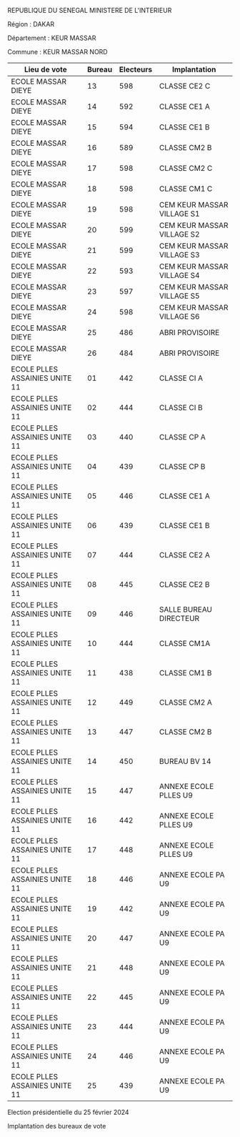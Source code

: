 REPUBLIQUE DU SENEGAL MINISTERE DE L'INTERIEUR

Région : DAKAR

Département : KEUR MASSAR

Commune : KEUR MASSAR NORD

| Lieu de vote | Bureau | Electeurs | Implantation |
| - | - | - | - |
| ECOLE MASSAR DIEYE | 13 | 598 | CLASSE CE2 C |
| ECOLE MASSAR DIEYE | 14 | 592 | CLASSE CE1 A |
| ECOLE MASSAR DIEYE | 15 | 594 | CLASSE CE1 B |
| ECOLE MASSAR DIEYE | 16 | 589 | CLASSE CM2 B |
| ECOLE MASSAR DIEYE | 17 | 598 | CLASSE CM2 C |
| ECOLE MASSAR DIEYE | 18 | 598 | CLASSE CM1 C |
| ECOLE MASSAR DIEYE | 19 | 598 | CEM KEUR MASSAR VILLAGE S1 |
| ECOLE MASSAR DIEYE | 20 | 599 | CEM KEUR MASSAR VILLAGE S2 |
| ECOLE MASSAR DIEYE | 21 | 599 | CEM KEUR MASSAR VILLAGE S3 |
| ECOLE MASSAR DIEYE | 22 | 593 | CEM KEUR MASSAR VILLAGE S4 |
| ECOLE MASSAR DIEYE | 23 | 597 | CEM KEUR MASSAR VILLAGE S5 |
| ECOLE MASSAR DIEYE | 24 | 598 | CEM KEUR MASSAR VILLAGE S6 |
| ECOLE MASSAR DIEYE | 25 | 486 | ABRI PROVISOIRE |
| ECOLE MASSAR DIEYE | 26 | 484 | ABRI PROVISOIRE |
| ECOLE PLLES ASSAINIES UNITE 11 | 01 | 442 | CLASSE CI A |
| ECOLE PLLES ASSAINIES UNITE 11 | 02 | 444 | CLASSE CI B |
| ECOLE PLLES ASSAINIES UNITE 11 | 03 | 440 | CLASSE CP A |
| ECOLE PLLES ASSAINIES UNITE 11 | 04 | 439 | CLASSE CP B |
| ECOLE PLLES ASSAINIES UNITE 11 | 05 | 446 | CLASSE CE1 A |
| ECOLE PLLES ASSAINIES UNITE 11 | 06 | 439 | CLASSE CE1 B |
| ECOLE PLLES ASSAINIES UNITE 11 | 07 | 444 | CLASSE CE2 A |
| ECOLE PLLES ASSAINIES UNITE 11 | 08 | 445 | CLASSE CE2 B |
| ECOLE PLLES ASSAINIES UNITE 11 | 09 | 446 | SALLE BUREAU DIRECTEUR |
| ECOLE PLLES ASSAINIES UNITE 11 | 10 | 444 | CLASSE CM1A |
| ECOLE PLLES ASSAINIES UNITE 11 | 11 | 438 | CLASSE CM1 B |
| ECOLE PLLES ASSAINIES UNITE 11 | 12 | 449 | CLASSE CM2 A |
| ECOLE PLLES ASSAINIES UNITE 11 | 13 | 447 | CLASSE CM2 B |
| ECOLE PLLES ASSAINIES UNITE 11 | 14 | 450 | BUREAU BV 14 |
| ECOLE PLLES ASSAINIES UNITE 11 | 15 | 447 | ANNEXE ECOLE PLLES U9 |
| ECOLE PLLES ASSAINIES UNITE 11 | 16 | 442 | ANNEXE ECOLE PLLES U9 |
| ECOLE PLLES ASSAINIES UNITE 11 | 17 | 448 | ANNEXE ECOLE PLLES U9 |
| ECOLE PLLES ASSAINIES UNITE 11 | 18 | 446 | ANNEXE ECOLE PA U9 |
| ECOLE PLLES ASSAINIES UNITE 11 | 19 | 442 | ANNEXE ECOLE PA U9 |
| ECOLE PLLES ASSAINIES UNITE 11 | 20 | 447 | ANNEXE ECOLE PA U9 |
| ECOLE PLLES ASSAINIES UNITE 11 | 21 | 448 | ANNEXE ECOLE PA U9 |
| ECOLE PLLES ASSAINIES UNITE 11 | 22 | 445 | ANNEXE ECOLE PA U9 |
| ECOLE PLLES ASSAINIES UNITE 11 | 23 | 444 | ANNEXE ECOLE PA U9 |
| ECOLE PLLES ASSAINIES UNITE 11 | 24 | 446 | ANNEXE ECOLE PA U9 |
| ECOLE PLLES ASSAINIES UNITE 11 | 25 | 439 | ANNEXE ECOLE PA U9 |

<!-- PageNumber="3/15" -->

Election présidentielle du 25 février 2024

Implantation des bureaux de vote

